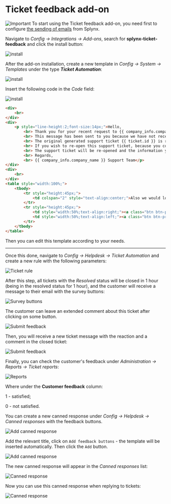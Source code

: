Ticket feedback add-on
================================

<icon class="image-icon">![Important](warning.png)</icon> To start using the Ticket feedback add-on, you need first to configure [the sending of emails](configuration/main_configuration/email_config/email_config.md) from Splynx.

Navigate to *Config → Integrations → Add-ons*, search for **splynx-ticket-feedback** and click the install button:

![install](install.png)

After the add-on installation, create a new template in *Config → System → Templates* under the type ***Ticket Automation***:

![install](create_template.png)

Insert the following code in the *Code* field:

![install](template_text.png)

```html
<div>
    <br>
</div>
<div>
    <p style="line-height:2;font-size:14px;">Hello,
        <br> Thank you for your recent request to {{ company_info.company_name }} Support.
        <br> This message has been sent to you because we have not received an answer from you for over 1 week.
        <br> The original generated support ticket {{ ticket.id }} is related to: ‘{{ ticket.subject }}’.
        <br> If you wish to re-open this support ticket, because you consider that further work or information is needed, or for any reason, please reply to this email.
        <br> The support ticket will be re-opened and the information you provide will be added to the ticket.
        <br> Regards,
        <br> {{ company_info.company_name }} Support Team</p>
</div>
<div>
    <br>
</div>
<table style="width:100%;">
    <tbody>
        <tr style="height:45px;">
            <td colspan="2" style="text-align:center;">Also we would love to hear your feedback! Are you satisfied with our work?</td>
        </tr>
        <tr style="height:45px;">
            <td style="width:50%;text-align:right;"><a class="btn btn-primary" href="https://my.splynx.com/ticket-feedback?ticketId={{ ticket.id }}&customerId={{ ticket.customer_id }}&rate=0" rel="noreferrer noopener" style="display: inline-block;border-radius: 4px;font-weight: 400;line-height: 1.6;text-align: center;text-decoration: none;vertical-align: middle;cursor: pointer;padding: 4px 12px;font-size: 14px;color: #fff;background-color: #357bf2;border-color: #357bf2;margin-right: 10px;" target="_blank">Not Satisfied</a></td>
            <td style="width:50%;text-align:left;"><a class="btn btn-primary" href="https://my.splynx.com/ticket-feedback?ticketId={{ ticket.id }}&customerId={{ ticket.customer_id }}&rate=1" rel="noreferrer noopener" style="display: inline-block;font-weight: 400;line-height: 1.6;text-align: center;text-decoration: none;vertical-align: middle;cursor: pointer;padding: 4px 12px;font-size: 14px;border-radius: 4px;color: #fff;background-color: #357bf2;border-color: #357bf2;margin-left: 10px;" target="_blank">Satisfied</a></td>
        </tr>
    </tbody>
</table>
```

Then you can edit this template according to your needs.
_______________________________________________________

Once this done, navigate to *Config → Helpdesk → Ticket Automation* and create a new rule with the following parameters:

![Ticket rule](ticket_rule.png)


After this step, all tickets with the *Resolved* status will be closed in 1 hour (being in the resolved status for 1 hour), and the customer will receive a message to their email with the survey buttons:

![Survey buttons](survey_buttons.png)

The customer can leave an extended comment about this ticket after clicking on some button.

![Submit feedback](submit_feedback.png)

Then, you will receive a new ticket message with the reaction and a comment in the closed ticket:

![Submit feedback](ticket_feedback.png)

Finally, you can check the customer's feedback under *Administration → Reports → Ticket reports*:

![Reports](reports.png)

Where under the **Customer feedback** column:

1 - satisfied;

0 - not satisfied.

You can create a new canned response under *Config → Helpdesk → Canned responses* with the feedback buttons.

![Add canned response](add_canned.png)

Add the relevant title, click on `Add feedback buttons` - the template will be inserted automatically. Then click the `Add` button.

![Add canned response](feedback_buttons.png)

The new canned response will appear in the *Canned responses* list:

![Canned response](canned.png)

Now you can use this canned response when replying to tickets:

![Canned response](canned_in_tickets.png)